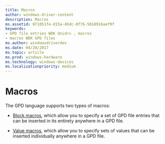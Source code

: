 ```yaml
---
title: Macros
author: windows-driver-content
description: Macros
ms.assetid: 071051fe-d15a-45dc-8f76-5818916aef9f
keywords:
- GPD file entries WDK Unidrv , macros
- macros WDK GPD files
ms.author: windowsdriverdev
ms.date: 04/20/2017
ms.topic: article
ms.prod: windows-hardware
ms.technology: windows-devices
ms.localizationpriority: medium
---
```


# Macros





The GPD language supports two types of macros:

-   [Block macros](block-macros.md), which allow you to specify a set of GPD file entries that can be inserted in its entirety anywhere in a GPD file.

-   [Value macros](value-macros.md), which allow you to specify sets of values that can be inserted individually anywhere in a GPD file.

 

 





